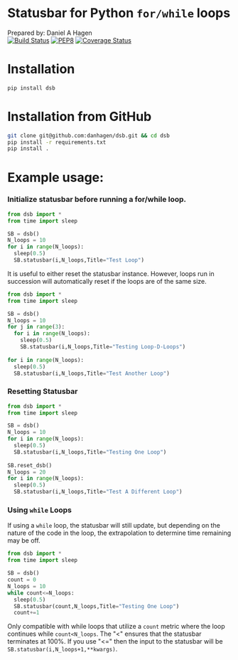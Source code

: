 # Statusbar for Python `for/while` loops
Prepared by: Daniel A Hagen  
[![Build Status](https://travis-ci.org/bc/ftpsconnector.svg?branch=master)](https://travis-ci.org/bc/ftpsconnector)
[![PEP8](https://img.shields.io/badge/code%20style-pep8-orange.svg)](https://www.python.org/dev/peps/pep-0008/)
[![Coverage Status](https://coveralls.io/repos/github/bc/ftpsconnector/badge.svg)](https://coveralls.io/github/bc/ftpsconnector)
# Installation
```py
pip install dsb
```

# Installation from GitHub
```bash
git clone git@github.com:danhagen/dsb.git && cd dsb
pip install -r requirements.txt
pip install .
```

# Example usage:

### Initialize statusbar before running a for/while loop.
```py
from dsb import *
from time import sleep

SB = dsb()
N_loops = 10
for i in range(N_loops):
  sleep(0.5)
  SB.statusbar(i,N_loops,Title="Test Loop")
```
It is useful to either reset the statusbar instance. However, loops run in succession will automatically reset if the loops are of the same size.

```py
from dsb import *
from time import sleep

SB = dsb()
N_loops = 10
for j in range(3):
  for i in range(N_loops):
    sleep(0.5)
    SB.statusbar(i,N_loops,Title="Testing Loop-D-Loops")
    
for i in range(N_loops):
  sleep(0.5)
  SB.statusbar(i,N_loops,Title="Test Another Loop")
```

### Resetting Statusbar
```py
from dsb import *
from time import sleep

SB = dsb()
N_loops = 10
for i in range(N_loops):
  sleep(0.5)
  SB.statusbar(i,N_loops,Title="Testing One Loop")
    
SB.reset_dsb()
N_loops = 20
for i in range(N_loops):
  sleep(0.5)
  SB.statusbar(i,N_loops,Title="Test A Different Loop")
```

### Using `while` Loops

If using a `while` loop, the statusbar will still update, but depending on the nature of the code in the loop, the extrapolation to determine time remaining may be off. 

```py
from dsb import *
from time import sleep

SB = dsb()
count = 0
N_loops = 10
while count<=N_loops:
  sleep(0.5)
  SB.statusbar(count,N_loops,Title="Testing One Loop")
  count+=1
```

Only compatible with while loops that utilize a `count` metric where the loop continues while `count<N_loops`. The "<" ensures that the statusbar terminates at 100%. If you use "<=" then the input to the statusbar will be `SB.statusbar(i,N_loops+1,**kwargs)`.
